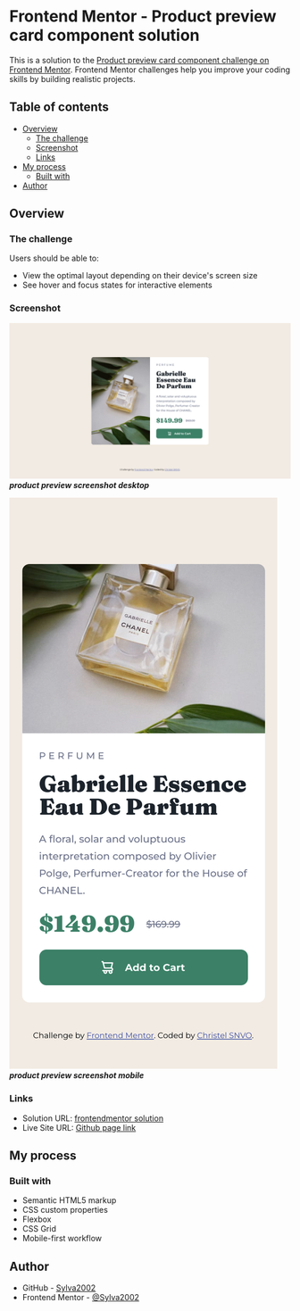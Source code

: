 # Frontend Mentor - Product preview card component solution

This is a solution to the [Product preview card component challenge on Frontend Mentor](https://www.frontendmentor.io/challenges/product-preview-card-component-GO7UmttRfa). Frontend Mentor challenges help you improve your coding skills by building realistic projects. 

## Table of contents

- [Overview](#overview)
  - [The challenge](#the-challenge)
  - [Screenshot](#screenshot)
  - [Links](#links)
- [My process](#my-process)
  - [Built with](#built-with)
- [Author](#author)


## Overview

### The challenge

Users should be able to:

- View the optimal layout depending on their device's screen size
- See hover and focus states for interactive elements

### Screenshot

![product-preview-screenshot-desktop](./screenshot/product-preview-screenshot-desktop.png)
***product preview screenshot desktop***

![product-preview-screenshot-mobile](./screenshot/product-preview-screenshot-mobile.png)
***product preview screenshot mobile***

### Links

- Solution URL: [frontendmentor solution](https://www.frontendmentor.io/solutions/product-preview-card-component-in-htmlcss-F2T3PLIFuC)
- Live Site URL: [Github page link](https://sylva2002.github.io/product-preview-card-component-main/)

## My process

### Built with

- Semantic HTML5 markup
- CSS custom properties
- Flexbox
- CSS Grid
- Mobile-first workflow


## Author

- GitHub - [Sylva2002](https://github.com/Sylva2002)
- Frontend Mentor - [@Sylva2002](https://www.frontendmentor.io/profile/Sylva2002)


